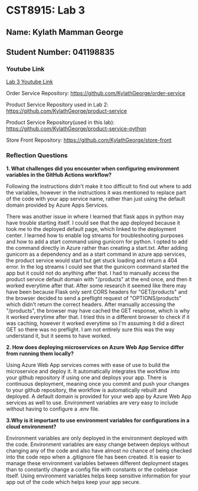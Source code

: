# CST8915: Lab 3

## Name: Kylath Mamman George

## Student Number: 041198835

### Youtube Link

[Lab 3 Youtube Link](https://www.youtube.com/watch?v=9S035f52u4Y)

Order Service Repository: <https://github.com/KylathGeorge/order-service>

Product Service Repository used in Lab 2: <https://github.com/KylathGeorge/product-service>

Product Service Repository(used in this lab): <https://github.com/KylathGeorge/product-service-python>

Store Front Repository: <https://github.com/KylathGeorge/store-front>

### Reflection Questions

**1. What challenges did you encounter when configuring environment variables in the GitHub Actions workflow?**

Following the instructions didn't make it too difficult to find out where to add the variables, however in the instructions it was mentioned to replace part of the code with your app service name, rather than just using the default domain provided by Azure Apps Services.

There was another issue in where I learned that flask apps in python may have trouble starting itself.  I could see that the app deployed because it took me to the deployed default page, which linked to the deployment center. I learned how to enable log streams for troubleshooting purposes and how to add a start command using gunicorn for python. I opted to add the command directly in Azure rather than creating a start.txt. After adding gunicorn as a dependency and as a start command in azure app services, the product service would start but get stuck loading and return a 404 error. In the log streams I could see that the gunicorn command started the app but it could not do anything after that. I had to manually access the product service default domain with "/products" at the end once, and then it worked everytime after that. After some research it seemed like there may have been because Flask only sent CORS headers for "GET/products" and the browser decided to send a preflight request of "OPTIONS/products" which didn't return the correct headers. After manually accessing the "/products", the browser may have cached the GET response, which is why it worked everytime after that. I tried this in a different browser to check if it was caching, however it worked everytime so I'm assuming it did a direct GET so there was no preflight. I am not entirely sure this was the way understand it, but it seems to have worked.

**2. How does deploying microservices on Azure Web App Service differ from running them locally?**

Using Azure Web App services comes with ease of use to build the microservice and deploy it. It automatically integrates the workflow into your github repository if using one and deploys your app. There is continuous deployment, meaning once you commit and push your changes to your github repository, the workflow is automatically rebuilt and deployed. A default domain is provided for your web app by Azure Web App services as well to use. Environment variables are very easy to include without having to configure a .env file.

**3.Why is it important to use environment variables for configurations in a cloud environment?**

Environment variables are only deployed in the environment deployed with the code. Environment variables are easy change between deploys without changing any of the code and also have almost no chance of being checked into the code repo when a .gitignore file has been created. It is easier to manage these environment variables between different deployment stages than to constantly change a config file with constants or the codebase itself. Using environment variables helps keep sensitive information for your app out of the code which helps keep your app secure.